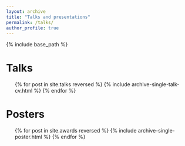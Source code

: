 ```yaml
---
layout: archive
title: "Talks and presentations"
permalink: /talks/
author_profile: true
---
```


{% include base_path %}
  
Talks
======
   <ul>{% for post in site.talks reversed %}
    {% include archive-single-talk-cv.html %}
  {% endfor %}</ul>
  
Posters
======
  <ul>{% for post in site.awards reversed %}
    {% include archive-single-poster.html %}
  {% endfor %}</ul>
  

